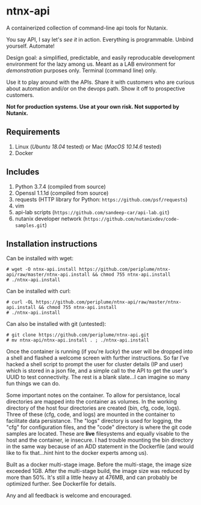# ntnx-api
A containerized collection of command-line api tools for Nutanix.

You say API, I say let's *see it* in action. Everything is programmable.  Unbind
yourself.  Automate!

Design goal: a simplified, predictable, and easily reproducable development
environment for the lazy among us.  Meant as a LAB environment for
*demonstration* purposes only.  Terminal (command line) only.  

Use it to play around with the APIs.  Share it with customers who are curious
about automation andi/or on the devops path.  Show it off to prospective
customers.  

**Not for production systems.  Use at your own risk.  Not supported by
Nutanix.**

## Requirements
1. Linux (*Ubuntu 18.04* tested) or Mac (*MacOS 10.14.6* tested)
2. Docker

## Includes
1. Python 3.7.4 (compiled from source)
2. Openssl 1.1.1d (compiled from source)
3. requests (HTTP library for Python: ```https://github.com/psf/requests```)
4. vim
5. api-lab scripts (```https://github.com/sandeep-car/api-lab.git```)
6. nutanix developer network (```https://github.com/nutanixdev/code-samples.git```)

## Installation instructions

Can be installed with wget:
```
# wget -O ntnx-api.install https://github.com/periplume/ntnx-api/raw/master/ntnx-api.install && chmod 755 ntnx-api.install
# ./ntnx-api.install
```

Can be installed with curl:
```
# curl -OL https://github.com/periplume/ntnx-api/raw/master/ntnx-api.install && chmod 755 ntnx-api.install
# ./ntnx-api.install
```

Can also be installed with git (untested):
```
# git clone https://github.com/periplume/ntnx-api.git
# mv ntnx-api/ntnx-api.install . ; ./ntnx-api.install
```

Once the container is running (if you're *lucky*) the user will be dropped into
a shell and flashed a welcome screen with further instructions.  So far I've
hacked a shell script to prompt the user for cluster details (IP and user) which
is stored in a json file, and a simple call to the API to get the user's UUID to
test connectivity.  The rest is a blank slate...I can imagine so many fun things
we can do.

Some important notes on the container.  To allow for persistance, local
directories are mapped into the container as volumes.  In the working directory
of the host four directories are created (bin, cfg, code, logs).  Three of these
(cfg, code, and logs) are mounted in the container to facilitate data
persistance.  The "logs" directory is used for logging, the "cfg" for
configuration files, and the "code" directory is where the git code samples are
located.  These are **live** filesystems and equally visable to the host and the
container, ie insecure.  I had trouble mounting the bin directory in the same
way because of an ADD statement in the Dockerfile (and would like to fix
that...hint hint to the docker experts among us).

Built as a docker multi-stage image.  Before the multi-stage, the image size
exceeded 1GB.  After the multi-stage build, the image size was reduced by more
than 50%.  It's still a little heavy at 476MB, and can probably be optimized
further.  See Dockerfile for details.

Any and all feedback is welcome and encouraged.

